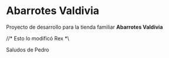 # **Abarrotes Valdivia**
Proyecto de desarrollo para la tienda familiar **Abarrotes Valdivia**


//* Esto lo modificó Rex *\\

Saludos de Pedro

